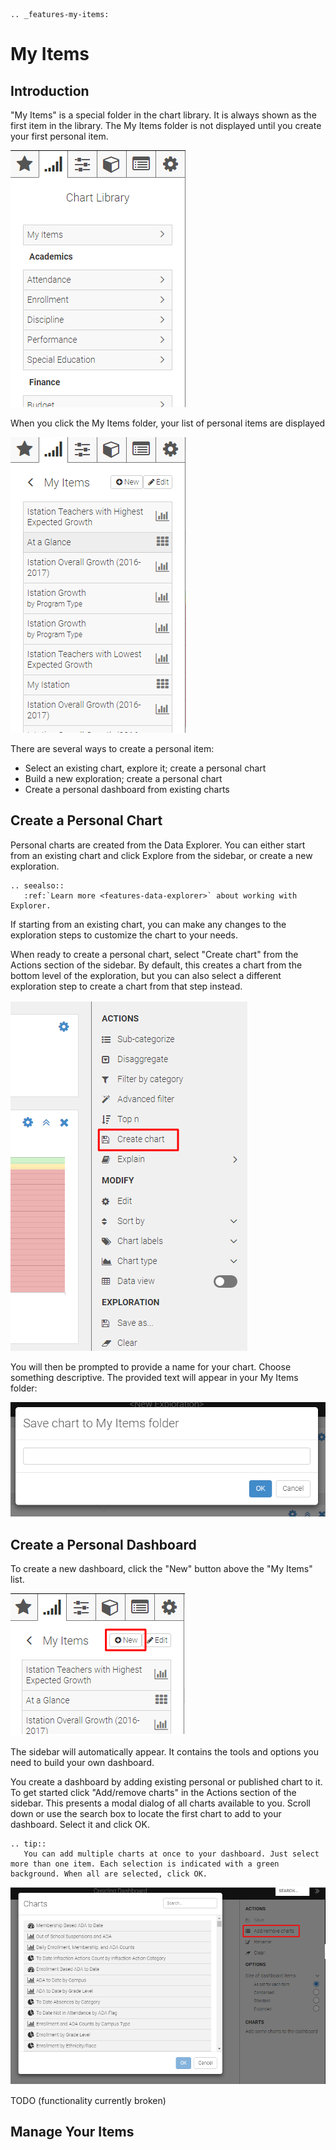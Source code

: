 ```eval_rst
.. _features-my-items:
```

# My Items

## Introduction

"My Items" is a special folder in the chart library. It is always shown as the first item in the library. The My Items folder is not displayed until you create your first personal item.

![Create Chart](img/my-items-chart-library.png)

When you click the My Items folder, your list of personal items are displayed

![Create Chart](img/my-items-list.png)

There are several ways to create a personal item:

* Select an existing chart, explore it; create a personal chart
* Build a new exploration; create a personal chart
* Create a personal dashboard from existing charts

## Create a Personal Chart

Personal charts are created from the Data Explorer. You can either start from an existing chart and click Explore from the sidebar, or create a new exploration.

```eval_rst
.. seealso::
   :ref:`Learn more <features-data-explorer>` about working with Explorer.
```

If starting from an existing chart, you can make any changes to the exploration steps to customize the chart to your needs.

When ready to create a personal chart, select "Create chart" from the Actions section of the sidebar. By default, this creates a chart from the bottom level of the exploration, but you can also select a different exploration step to create a chart from that step instead.

![Create Chart](img/my-items-create-chart.png)

You will then be prompted to provide a name for your chart. Choose something descriptive. The provided text will appear in your My Items folder:

![Name your Chart](img/my-items-create-chart-prompt.png)

## Create a Personal Dashboard

To create a new dashboard, click the "New" button above the "My Items" list.

![Create Chart](img/my-items-new-dashboard.png)

The sidebar will automatically appear. It contains the tools and options you need to build your own dashboard.

You create a dashboard by adding existing personal or published chart to it. To get started click "Add/remove charts" in the Actions section of the sidebar. This presents a modal dialog of all charts available to you. Scroll down or use the search box to locate the first chart to add to your dashboard. Select it and click OK.

```eval_rst
.. tip::
   You can add multiple charts at once to your dashboard. Just select more than one item. Each selection is indicated with a green background. When all are selected, click OK.
```

![Add Chart to Dashboard](img/my-items-dashboard-add-chart.png)

TODO (functionality currently broken)

## Manage Your Items
